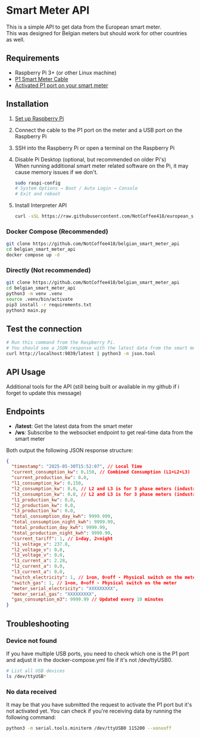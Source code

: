 # Smart Meter API

This is a simple API to get data from the European smart meter.  
This was designed for Belgian meters but should work for other countries as well.

## Requirements

- Raspberry Pi 3+ (or other Linux machine)
- [P1 Smart Meter Cable](https://webshop.cedel.nl/nl/Slimme-meter-kabel-P1-naar-USB)
- [Activated P1 port on your smart meter](https://www.stroohm.be/en/help/using-and-accessing-the-p1-port-of-the-digital-meter-in-belgium/)

## Installation

1. [Set up Raspberry Pi](https://www.raspberrypi.com/documentation/computers/getting-started.html)
2. Connect the cable to the P1 port on the meter and a USB port on the Raspberry Pi
3. SSH into the Raspberry Pi or open a terminal on the Raspberry Pi
4. Disable Pi Desktop (optional, but recommended on older Pi's)  
    When running additional smart meter related software on the Pi, it may cause memory issues if we don't.

    ```bash
    sudo raspi-config
    # System Options → Boot / Auto Login → Console
    # Exit and reboot
    ```

5. Install Interpreter API

    ```bash
    curl -sSL https://raw.githubusercontent.com/NotCoffee418/european_smart_meter/main/installers/install_interpreter.sh | sudo bash /dev/stdin
    ```

### Docker Compose (Recommended)

```bash
git clone https://github.com/NotCoffee418/belgian_smart_meter_api
cd belgian_smart_meter_api
docker compose up -d
```

### Directly (Not recommended)

```bash
git clone https://github.com/NotCoffee418/belgian_smart_meter_api
cd belgian_smart_meter_api
python3 -m venv .venv
source .venv/bin/activate
pip3 install -r requirements.txt
python3 main.py
```

## Test the connection

```bash
# Run this command from the Raspberry Pi.
# You should see a JSON response with the latest data from the smart meter.
curl http://localhost:9039/latest | python3 -m json.tool
```



## API Usage

Additional tools for the API (still being built or available in my github if i forget to update this message)


## Endpoints

- **/latest**: Get the latest data from the smart meter
- **/ws**: Subscribe to the websocket endpoint to get real-time data from the smart meter

Both output the following JSON response structure:

```json
{
  "timestamp": "2025-05-30T15:52:07", // Local Time
  "current_consumption_kw": 0.150, // Combined Consumption (L1+L2+L3)
  "current_production_kw": 0.0,
  "l1_consumption_kw": 0.150,
  "l2_consumption_kw": 0.0, // L2 and L3 is for 3 phase meters (industrial)
  "l3_consumption_kw": 0.0, // L2 and L3 is for 3 phase meters (industrial)
  "l1_production_kw": 0.0,
  "l2_production_kw": 0.0,
  "l3_production_kw": 0.0,
  "total_consumption_day_kwh": 9999.999,
  "total_consumption_night_kwh": 9999.99,
  "total_production_day_kwh": 9999.99,
  "total_production_night_kwh": 9999.99,
  "current_tariff": 1, // 1=day, 2=night
  "l1_voltage_v": 237.8,
  "l2_voltage_v": 0.0,
  "l3_voltage_v": 0.0,
  "l1_current_a": 2.28,
  "l2_current_a": 0.0,
  "l3_current_a": 0.0,
  "switch_electricity": 1, // 1=on, 0=off - Physical switch on the meter
  "switch_gas": 1, // 1=on, 0=off - Physical switch on the meter
  "meter_serial_electricity": "XXXXXXXXX",
  "meter_serial_gas": "XXXXXXXXX",
  "gas_consumption_m3": 9999.99 // Updated every 10 minutes
}
```

## Troubleshooting

### Device not found

If you have multiple USB ports, you need to check which one is the P1 port and adjust it in the docker-compose.yml file if it's not /dev/ttyUSB0.

```bash
# List all USB devices
ls /dev/ttyUSB*
```

### No data received
It may be that you have submitted the request to activate the P1 port but it's not activated yet.
You can check if you're receiving data by running the following command:

```bash
python3 -m serial.tools.miniterm /dev/ttyUSB0 115200 --xonxoff
```

